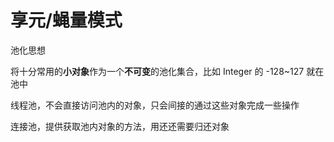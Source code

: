 # 享元/蝇量模式
池化思想

将十分常用的**小对象**作为一个**不可变**的池化集合，比如 Integer 的 -128~127 就在池中

线程池，不会直接访问池内的对象，只会间接的通过这些对象完成一些操作

连接池，提供获取池内对象的方法，用还还需要归还对象